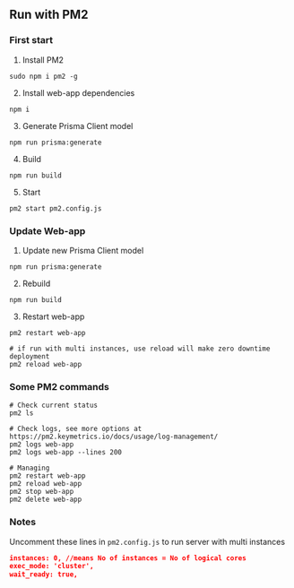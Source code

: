 ## Run with PM2

### First start

1. Install PM2

```shell
sudo npm i pm2 -g
```

2. Install web-app dependencies

```shell
npm i
```

3. Generate Prisma Client model

```shell
npm run prisma:generate
```

4. Build

```shell
npm run build
```

5. Start

```shell
pm2 start pm2.config.js
```

### Update Web-app

1. Update new Prisma Client model

```shell
npm run prisma:generate
```

2. Rebuild

```shell
npm run build
```

3. Restart web-app

```shell
pm2 restart web-app

# if run with multi instances, use reload will make zero downtime deployment
pm2 reload web-app
```

### Some PM2 commands

```shell
# Check current status
pm2 ls

# Check logs, see more options at https://pm2.keymetrics.io/docs/usage/log-management/
pm2 logs web-app
pm2 logs web-app --lines 200

# Managing
pm2 restart web-app
pm2 reload web-app
pm2 stop web-app
pm2 delete web-app
```

### Notes

Uncomment these lines in `pm2.config.js` to run server with multi instances

```json
instances: 0, //means No of instances = No of logical cores
exec_mode: 'cluster',
wait_ready: true,
```
